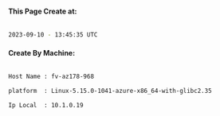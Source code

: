 
   
#### This Page Create at:

```bash

2023-09-10 - 13:45:35 UTC

```

#### Create By Machine:

```bash

Host Name : fv-az178-968

platform  : Linux-5.15.0-1041-azure-x86_64-with-glibc2.35

Ip Local  : 10.1.0.19

```

